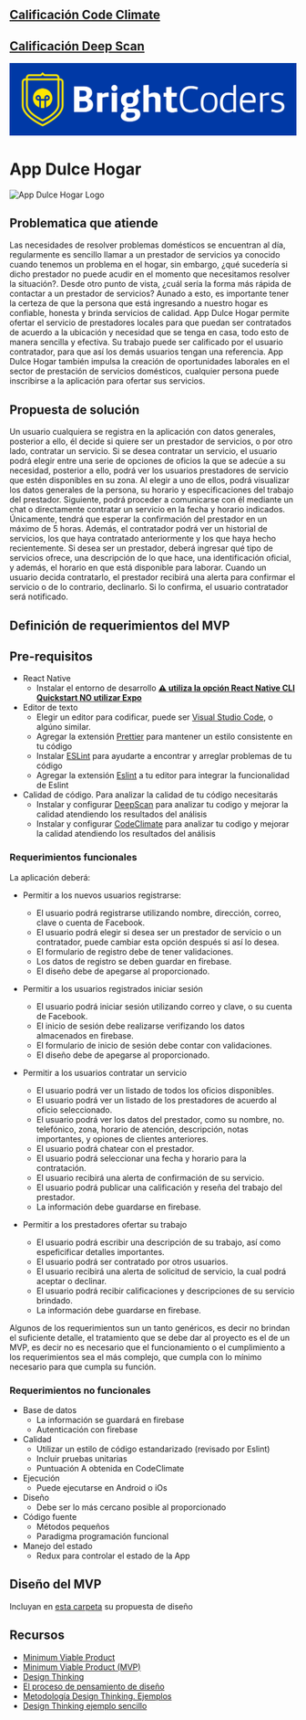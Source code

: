 ## [Calificación Code Climate](https://codeclimate.com/github/dylanson25/bedu-pf-fsd-frontend-2023) 

## [Calificación Deep Scan](https://deepscan.io/dashboard/#view=project&tid=16820&pid=25575&bid=802141)

![BrightCoders Logo](img/logo-bc.png)

# App Dulce Hogar

![App Dulce Hogar Logo](img/cover.png)

## Problematica que atiende

Las necesidades de resolver problemas domésticos se encuentran al día, regularmente es sencillo llamar a un prestador de servicios ya conocido cuando tenemos un problema en el hogar, sin embargo, ¿qué sucedería si dicho prestador no puede acudir en el momento que necesitamos resolver la situación?. Desde otro punto de vista, ¿cuál sería la forma más rápida de contactar a un prestador de servicios? Aunado a esto, es importante tener la certeza de que la persona que está ingresando a nuestro hogar es confiable, honesta y brinda servicios de calidad.
App Dulce Hogar permite ofertar el servicio de prestadores locales para que puedan ser contratados de acuerdo a la ubicación y necesidad que se tenga en casa, todo esto de manera sencilla y efectiva. Su trabajo puede ser calificado por el usuario contratador, para que así los demás usuarios tengan una referencia.
App Dulce Hogar también impulsa la creación de oportunidades laborales en el sector de prestación de servicios domésticos, cualquier persona puede inscribirse a la aplicación para ofertar sus servicios.

## Propuesta de solución

Un usuario cualquiera se registra en la aplicación con datos generales, posterior a ello, él decide si quiere ser un prestador de servicios, o por otro lado, contratar un servicio.
Si se desea contratar un servicio, el usuario podrá elegir entre una serie de opciones de oficios la que se adecúe a su necesidad, posterior a ello, podrá ver los usuarios prestadores de servicio que estén disponibles en su zona. Al elegir a uno de ellos, podrá visualizar los datos generales de la persona, su horario y especificaciones del trabajo del prestador. Siguiente, podrá proceder a comunicarse con él mediante un chat o directamente contratar un servicio en la fecha y horario indicados. Únicamente, tendrá que esperar la confirmación del prestador en un máximo de 5 horas. Además, el contratador podrá ver un historial de servicios, los que haya contratado anteriormente y los que haya hecho recientemente.
Si desea ser un prestador, deberá ingresar qué tipo de servicios ofrece, una descripción de lo que hace, una identificación oficial, y además, el horario en que está disponible para laborar. Cuando un usuario decida contratarlo, el prestador recibirá una alerta para confirmar el servicio o de lo contrario, declinarlo. Si lo confirma, el usuario contratador será notificado.

## Definición de requerimientos del MVP

## Pre-requisitos

- React Native
  - Instalar el entorno de desarrollo [**:warning: utiliza la opción React Native CLI Quickstart NO utilizar Expo**](https://reactnative.dev/docs/environment-setup)
- Editor de texto
  - Elegir un editor para codificar, puede ser [Visual Studio Code](https://code.visualstudio.com/), o algúno similar.
  - Agregar la extensión [Prettier](https://marketplace.visualstudio.com/items?itemName=esbenp.prettier-vscode) para mantener un estilo consistente en tu código
  - Instalar [ESLint](https://eslint.org/) para ayudarte a encontrar y arreglar problemas de tu código
  - Agregar la extensión [Eslint](https://marketplace.visualstudio.com/items?itemName=dbaeumer.vscode-eslint) a tu editor para integrar la funcionalidad de Eslint
- Calidad de código. Para analizar la calidad de tu código necesitarás
  - Instalar y configurar [DeepScan](https://deepscan.io/) para analizar tu codigo y mejorar la calidad atendiendo los resultados del análisis
  - Instalar y configurar [CodeClimate](https://codeclimate.com/) para analizar tu codigo y mejorar la calidad atendiendo los resultados del análisis

### Requerimientos funcionales

La aplicación deberá:

- Permitir a los nuevos usuarios registrarse:

  - El usuario podrá registrarse utilizando nombre, dirección, correo, clave o cuenta de Facebook.
  - El usuario podrá elegir si desea ser un prestador de servicio o un contratador, puede cambiar esta opción después si así lo desea.
  - El formulario de registro debe de tener validaciones.
  - Los datos de registro se deben guardar en firebase.
  - El diseño debe de apegarse al proporcionado.

- Permitir a los usuarios registrados iniciar sesión

  - El usuario podrá iniciar sesión utilizando correo y clave, o su cuenta de Facebook.
  - El inicio de sesión debe realizarse verifizando los datos almacenados en firebase.
  - El formulario de inicio de sesión debe contar con validaciones.
  - El diseño debe de apegarse al proporcionado.

- Permitir a los usuarios contratar un servicio

  - El usuario podrá ver un listado de todos los oficios disponibles.
  - El usuario podrá ver un listado de los prestadores de acuerdo al oficio seleccionado.
  - El usuario podrá ver los datos del prestador, como su nombre, no. telefónico, zona, horario de atención, descripción, notas importantes, y opiones de clientes anteriores.
  - El usuario podrá chatear con el prestador.
  - El usuario podrá seleccionar una fecha y horario para la contratación.
  - El usuario recibirá una alerta de confirmación de su servicio.
  - El usuario podrá publicar una calificación y reseña del trabajo del prestador.
  - La información debe guardarse en firebase.

- Permitir a los prestadores ofertar su trabajo
  - El usuario podrá escribir una descripción de su trabajo, así como espeficificar detalles importantes.
  - El usuario podrá ser contratado por otros usuarios.
  - El usuario recibirá una alerta de solicitud de servicio, la cual podrá aceptar o declinar.
  - El usuario podrá recibir calificaciones y descripciones de su servicio brindado.
  - La información debe guardarse en firebase.

Algunos de los requerimientos sun un tanto genéricos, es decir no brindan el suficiente detalle, el tratamiento que se debe dar al proyecto es el de un MVP, es decir no es necesario que el funcionamiento o el cumplimiento a los requerimientos sea el más complejo, que cumpla con lo mínimo necesario para que cumpla su función.

### Requerimientos no funcionales

- Base de datos
  - La información se guardará en firebase
  - Autenticación con firebase
- Calidad
  - Utilizar un estilo de código estandarizado (revisado por Eslint)
  - Incluir pruebas unitarias
  - Puntuación A obtenida en CodeClimate
- Ejecución
  - Puede ejecutarse en Android o iOs
- Diseño
  - Debe ser lo más cercano posible al proporcionado
- Código fuente
  - Métodos pequeños
  - Paradigma programación funcional
- Manejo del estado
  - Redux para controlar el estado de la App

## Diseño del MVP

Incluyan en [esta carpeta](/design) su propuesta de diseño

## Recursos

- [Minimum Viable Product](<https://www.agilealliance.org/glossary/mvp/#q=~(infinite~false~filters~(tags~(~'mvp))~searchTerm~'~sort~false~sortDirection~'asc~page~1)>)
- [Minimum Viable Product (MVP)](https://www.productplan.com/glossary/minimum-viable-product/)
- [Design Thinking](https://www.interaction-design.org/literature/topics/design-thinking)
- [El proceso de pensamiento de diseño](https://www.youtube.com/watch?v=_r0VX-aU_T8)
- [Metodología Design Thinking. Ejemplos](https://www.youtube.com/watch?v=_ul3wfKss58)
- [Design Thinking ejemplo sencillo](https://www.youtube.com/watch?v=_H33tA2-j0s)
